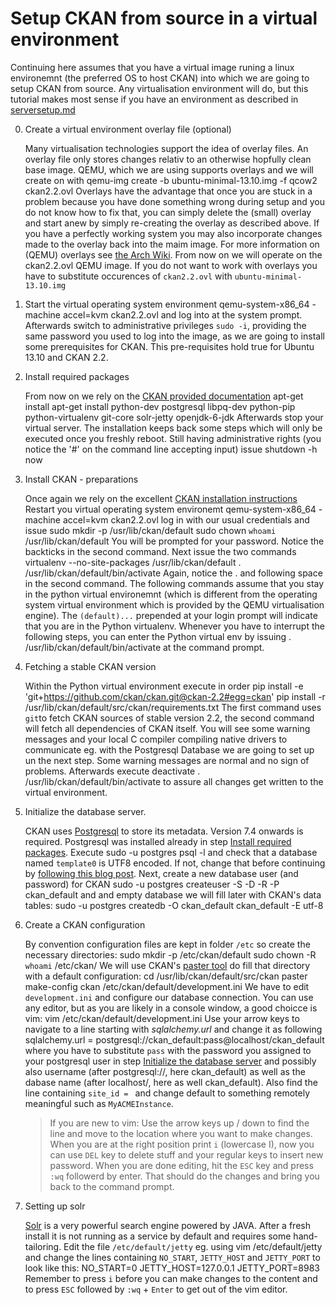 # Setup CKAN from source in a virtual environment

Continuing here assumes that you have a virtual image runing a linux environemnt (the preferred OS to host CKAN) into which we are going to setup CKAN from source. Any virtualisation environment will do, but this tutorial makes most sense if you have an environment as described in [serversetup.md](./serversetup.md)

0. Create a virtual environment overlay file (optional)

	Many virtualisation technologies support the idea of overlay files. An overlay file only stores changes relativ to an otherwise hopfully clean base image. QEMU, which we are using supports overlays and we will create on with
    	qemu-img create -b ubuntu-minimal-13.10.img -f qcow2 ckan2.2.ovl
    Overlays have the advantage that once you are stuck in a problem because you have done something wrong during setup and you do not know how to fix that, you can simply delete the (small) overlay and start anew by simply re-creating the overlay as described above. If you have a perfectly working system you may also incorporate changes made to the overlay back into the maim image.
    For more information on (QEMU) overlays see [the Arch Wiki](https://wiki.archlinux.org/index.php/QEMU#Overlay_storage_images).
    From now on we will operate on the ckan2.2.ovl QEMU image. If you do not want to work with overlays you have to substitute occurences of `ckan2.2.ovl` with `ubuntu-minimal-13.10.img`

1. Start the virtual operating system environment
		qemu-system-x86_64 -machine accel=kvm ckan2.2.ovl
    and log into at the system prompt. Afterwards switch to administrative privileges `sudo -i`, providing the same password you used to log into the image, as we are going to install some prerequisites for CKAN. This pre-requisites hold true for Ubuntu 13.10 and CKAN 2.2.

    <a name="requirements" />
2. Install required packages

	From now on we rely on the [CKAN provided documentation](http://docs.ckan.org/en/latest/maintaining/installing/install-from-source.html#install-the-required-packages) 
    	apt-get install apt-get install python-dev postgresql libpq-dev python-pip python-virtualenv git-core solr-jetty openjdk-6-jdk
    Afterwards stop your virtual server. The installation keeps back some steps which will only be executed once you freshly reboot. Still having administrative rights (you notice the '#' on the command line accepting input) issue
    	shutdown -h now

3. Install CKAN - preparations

	Once again we rely on the excellent [CKAN installation instructions](http://docs.ckan.org/en/latest/maintaining/installing/install-from-source.html#install-ckan-into-a-python-virtual-environment)
    Restart you virtual operating system environemt
		qemu-system-x86_64 -machine accel=kvm ckan2.2.ovl
    log in with our usual credentials and issue
    	sudo mkdir -p /usr/lib/ckan/default
		sudo chown `whoami` /usr/lib/ckan/default
    You will be prompted for your password. Notice the backticks in the second command. Next issue the two commands
    	virtualenv --no-site-packages /usr/lib/ckan/default
        . /usr/lib/ckan/default/bin/activate
    Again, notice the . and following space in the second command. The following commands assume that you stay in the python virtual environemnt (which is different from the operating system virtual environment which is provided by the QEMU virtualisation engine). The `(default)...` prepended at your login prompt will indicate that you are in the Python virtualenv. Whenever you have to interrupt the following steps, you can enter the Python virtual env by issuing
    	. /usr/lib/ckan/default/bin/activate
    at the command prompt.

4. Fetching a stable CKAN version

	Within the Python virtual environment execute in order
    	pip install -e 'git+https://github.com/ckan/ckan.git@ckan-2.2#egg=ckan'
        pip install -r /usr/lib/ckan/default/src/ckan/requirements.txt
    The first command uses `git`to fetch CKAN sources of stable version 2.2, the second command will fetch all dependencies of CKAN itself. You will see some warning messages and your local C compiler compiling native drivers to communicate eg. with the Postgresql Database we are going to set up un the next step. Some warning messages are normal and no sign of problems. Afterwards execute
    	deactivate
		. /usr/lib/ckan/default/bin/activate
    to assure all changes get written to the virtual environment.

    <a name="dbinit" />
5. Initialize the database server.

	CKAN uses [Postgresql](http://www.postgresql.org/) to store its metadata. Version 7.4 onwards is required. Postgresql was installed already in step [Install required packages](#requirements). Execute
    	sudo -u postgres psql -l
    and check that a database named `template0` is UTF8 encoded. If not, change that before continuing by [following this blog post](https://secure.m2osw.com/postgresql_change_encoding). Next, create a new database user (and password) for CKAN
    	sudo -u postgres createuser -S -D -R -P ckan_default
    and and empty database we will fill later with CKAN's data tables:
    	sudo -u postgres createdb -O ckan_default ckan_default -E utf-8

6. Create a CKAN configuration

	By convention configuration files are kept in folder `/etc` so create the necessary directories:
    	sudo mkdir -p /etc/ckan/default
		sudo chown -R `whoami` /etc/ckan/
    We will use CKAN's [paster tool](http://docs.ckan.org/en/ckan-2.2/paster.html) do fill that directory with a default configuration:
    	cd /usr/lib/ckan/default/src/ckan
		paster make-config ckan /etc/ckan/default/development.ini
    We have to edit `development.ini` and configure our database connection. You can use any editor, but as you are likely in a console window, a good choicce is vim:
    	vim /etc/ckan/default/development.ini
    Use your arrow keys to navigate to a line starting with _sqlalchemy.url_ and change it as following
    	sqlalchemy.url = postgresql://ckan_default:pass@localhost/ckan_default
    where you have to substitute `pass` with the password you assigned to your postgresql user in step [Initialize the database server](#dbinit) and possibly also username (after postgresql://, here ckan_default) as well as the dabase name (after localhost/, here as well ckan_default). Also find the line containing `site_id = ` and change default to something remotely meaningful such as `MyACMEInstance`.
    > If you are new to vim: Use the arrow keys up / down to find the line and move to the location where you want to make changes. When you are at the right position print `i` (lowercase I), now you can use `DEL` key to delete stuff and your regular keys to insert new password. When you are done editing, hit the `ESC` key and press `:wq` followerd by enter. That should do the changes and bring you back to the command prompt.

7. Setting up solr

	[Solr](http://lucene.apache.org/solr/) is a very powerful search engine powered by JAVA. After a fresh install it is not running as a service by default and requires some hand-tailoring. Edit the file `/etc/default/jetty` eg. using
    	vim /etc/default/jetty
    and change the lines containing `NO_START`, `JETTY_HOST` and `JETTY_PORT` to look like this:
    	NO_START=0
		JETTY_HOST=127.0.0.1
		JETTY_PORT=8983
    Remember to press `i` before you can make changes to the content and to press `ESC` followed by `:wq` + `Enter` to get out of the vim editor.